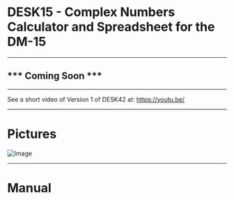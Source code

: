 # DESK15 - Complex Numbers Calculator and Spreadsheet for the DM-15

-----

## *** Coming Soon ***

-----

See a short video of Version 1 of DESK42 at: https://youtu.be/

-----
# Pictures

![Image](https://github.com/user-attachments/assets/d231b53a-d2a7-45ee-83c7-3972496cfeb8)

-----
# Manual


```

```
